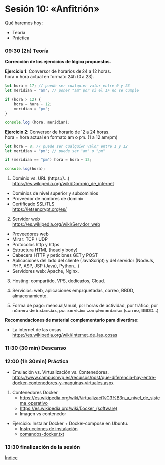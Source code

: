 # Sesión 10: «Anfitrión»

Qué haremos hoy:
- Teoría
- Práctica

### 09:30 (2h) Teoría 

**Corrección de los ejercicios de lógica propuestos.**  

**Ejercicio 1**: Conversor de horarios de 24 a 12 horas.  
hora = hora actual en formato 24h (0 a 23).  

``` javascript
let hora = 17; // puede ser cualquier valor entre 0 y 23
let meridian = "am"; // poner "am" por si el IF no se cumple

if (hora > 12) {
    hora = hora - 12;
    meridian = "pm";
}

console.log (hora, meridian);
```

**Ejercicio 2**: Conversor de horario de 12 a 24 horas.  
hora = hora actual en formato am o pm. (1 a 12 am/pm)  

``` javascript
let hora = 8; // puede ser cualquier valor entre 1 y 12
let meridian = "pm"; // puede ser "am" o "pm"

if (meridian == "pm") hora = hora + 12;

console.log(hora);
```

1. Dominio vs. URL (https://...)  
https://es.wikipedia.org/wiki/Dominio_de_internet  
- Dominios de nivel superior y subdominios  
- Proveedor de nombres de dominio  
- Certificado SSL/TLS  
https://letsencrypt.org/es/  

2. Servidor web  
https://es.wikipedia.org/wiki/Servidor_web  
- Proveedores web  
- Mirar: TCP / UDP  
- Protocolos http y https  
- Estructura HTML (head y body)  
- Cabecera HTTP y peticiones GET y POST  
- Aplicaciones del lado del cliente (JavaScript) y del servidor (NodeJs, PHP, ASP, JSP (Java), Python...)  
- Servidores web: Apache, Nginx.

3. Hosting: compartido, VPS, dedicados, Cloud.

4. Servicios: web, aplicaciones empaquetadas, correo, BBDD, almacenamiento.  

5. Forma de pago: mensual/anual, por horas de actividad, por tráfico, por número de instancias, por servicios complementarios (correo, BBDD...)  

**Recomendaciones de material complementario para divertirse:**  
- La internet de las cosas
https://es.wikipedia.org/wiki/Internet_de_las_cosas  

### 11:30 (30 min) Descanso

### 12:00 (1h 30min) Práctica

- Emulación vs. Virtualización vs. Contenedores.  
https://www.campusmvp.es/recursos/post/que-diferencia-hay-entre-docker-contenedores-y-maquinas-virtuales.aspx  

1. Contenedores Docker  
	- https://es.wikipedia.org/wiki/Virtualizaci%C3%B3n_a_nivel_de_sistema_operativo  
	- https://es.wikipedia.org/wiki/Docker_(software)  
	- Imagen vs contenedor  

- Ejercicio: Instalar Docker + Docker-compose en Ubuntu.
	- [Instrucciones de instalación](../recursos/docker.md)  
	- [comandos-docker.txt](../recursos/comandos-docker.txt)  

### 13:30 finalización de la sesión

[Índice](../README.md)